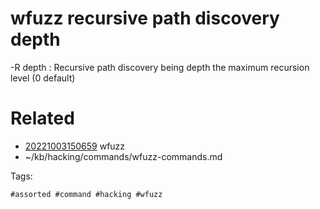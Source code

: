 # wfuzz recursive path discovery depth
-R depth                  : Recursive path discovery being depth the maximum recursion level (0 default)

# Related

- [20221003150659](/zet/20221003150659/README.md) wfuzz
- ~/kb/hacking/commands/wfuzz-commands.md

Tags:

    #assorted #command #hacking #wfuzz
